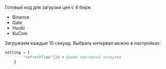 Готовый код для загрузки цен с 4 бирж
- Binance
- Gate
- Huobi
- KuCoin

Загружаем каждые 10 секунд.
Выбрать интервал можно в настройках:

```Python
setting = {
        "refreshTime":10 # Время повторной загрузки
    }
```
